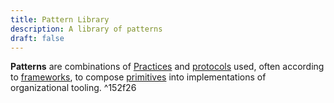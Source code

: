 ```yaml
---
title: Pattern Library
description: A library of patterns
draft: false
---
```


**Patterns** are combinations of [Practices](notes/dao-primitives/Practices.md) and [protocols](tags/protocols.md) used, often according to [frameworks](tags/frameworks.md), to compose [primitives](tags/primitives.md) into implementations of organizational tooling. ^152f26

